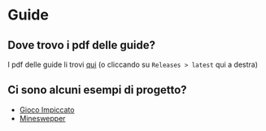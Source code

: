 # Guide

## Dove trovo i pdf delle guide?

I pdf delle guide li trovi [qui](https://github.com/sapienza-metodologie-di-programmazione/guide/releases) (o cliccando su `Releases > latest` qui a destra)

## Ci sono alcuni esempi di progetto?

- [Gioco Impiccato](https://github.com/arianna011/gioco-impiccato)
- [Mineswepper](https://github.com/CuriousCI/minesweeper)